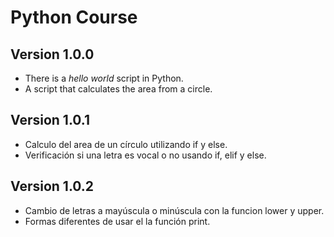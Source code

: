 # Python Course 

## Version 1.0.0
- There is a *hello world* script in Python.
- A script that calculates the area from a circle.

## Version 1.0.1
- Calculo del area de un círculo utilizando if y else.
- Verificación si una letra es vocal o no usando if, elif y else.

## Version 1.0.2
- Cambio de letras a mayúscula o minúscula con la funcion lower y upper.
- Formas diferentes de usar el la función print.
